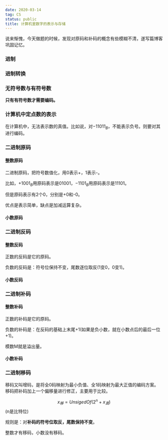```yaml
---
date: 2020-03-14
tag: CS
status: public
title: 计算机里数字的表示与存储
---
```


说来惭愧，今天做题的时候，发现对原码和补码的概念有些模糊不清，遂写篇博客巩固记忆。

### 进制

### 进制转换

### 无符号数与有符号数

**只有有符号数才需要编码。**

### 计算机中定点数的表示

在计算机中，无法表示数的真值。比如说，对$-11011_B$，不能表示负号。则要对其进行编码。

### 二进制原码

#### 整数原码

二进制原码，把符号数值化，用0表示+，1表示-。

比如，$+1001_B$用原码表示是$01001$，$-1101_B$用原码表示是$11101$。

但是原码表示有2个0，分别是+0和-0。

优点是表示简单，缺点是加减运算复杂。

#### 小数原码

### 二进制反码

#### 整数反码

正数的反码是它的原码。

负数的反码是：符号位保持不变，尾数逐位取反(1变0，0变1)。

#### 小数反码

### 二进制补码

#### 整数补码

正数的补码是它的原码。

负数的补码是：在反码的基础上末尾+1(如果是负小数，就在小数点后的最后一位+1)。

模数M就是溢出量。

#### 小数补码

### 二进制移码

移码又叫增码，是将全0码映射为最小负值、全1码映射为最大正值的编码方案。移码把补码加上一个偏移量进行修正，主要用于比较。

$$x_移=UnsigedOf(2^n+x_真)$$	(n是比特位)

规则是：对**补码的符号位取反，尾数保持不变**。

整数才有移码，小数没有移码。

